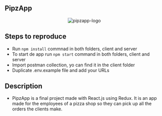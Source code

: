 ## PipzApp

<p align="center">
 <img src="https://i.ibb.co/j5pkz0W/pipzapp-logo.png" alt="pipzapp-logo">
</p>

## Steps to reproduce
- Run `npm install` commnad in both folders, client and server
- To start de app run `npm start` command in both folders, client and server
- Import postman collection, yo can find it in the client folder
- Duplicate .env.example file and add your URLs

## Description
- PipzApp is a final project made with React.js using Redux. It is an app made for the employees of a pizza shop so they can
  pick up all the orders the clients make.
